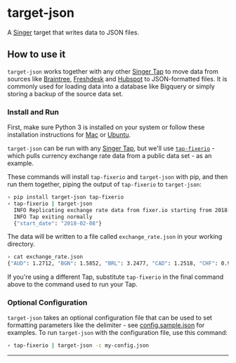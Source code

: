 # target-json

A [Singer](https://singer.io) target that writes data to JSON files.

## How to use it

`target-json` works together with any other [Singer Tap] to move data
from sources like [Braintree], [Freshdesk] and [Hubspot] to
JSON-formatted files. It is commonly used for loading data into a database
like Bigquery or simply storing a backup of the source data set.

### Install and Run

First, make sure Python 3 is installed on your system or follow these
installation instructions for [Mac](python-mac) or
[Ubuntu](python-ubuntu).

`target-json` can be run with any [Singer Tap], but we'll use
[`tap-fixerio`][Fixerio] - which pulls currency exchange rate data
from a public data set - as an example.

These commands will install `tap-fixerio` and `target-json` with pip,
and then run them together, piping the output of `tap-fixerio` to
`target-json`:

```bash
› pip install target-json tap-fixerio
› tap-fixerio | target-json
  INFO Replicating exchange rate data from fixer.io starting from 2018-02-08
  INFO Tap exiting normally
  {"start_date": "2018-02-08"}
```

The data will be written to a file called `exchange_rate.json` in your
working directory.

```bash
› cat exchange_rate.json
{"AUD": 1.2712, "BGN": 1.5852, "BRL": 3.2477, "CAD": 1.2518, "CHF": 0.941, "CNY": 6.2746, "CZK": 20.449, "DKK": 6.0326, "EUR": 0.8105, "GBP": 0.71871, "HKD": 7.8184, "HRK": 6.0312, "HUF": 251.1, "IDR": 13559.0, "ILS": 3.4913, "INR": 64.245, "ISK": 101.31, "JPY": 109.29, "KRW": 1082.6, "MXN": 18.68, "MYR": 3.903, "NOK": 7.8309, "NZD": 1.3695, "PHP": 51.253, "PLN": 3.3713, "RON": 3.7733, "RUB": 57.158, "SEK": 7.9904, "SGD": 1.3204, "THB": 31.59, "TRY": 3.7835, "ZAR": 11.966, "USD": 1.0, "date": "2018-02-07T00:00:00Z"}
```

If you're using a different Tap, substitute `tap-fixerio` in the final
command above to the command used to run your Tap.

### Optional Configuration

`target-json` takes an optional configuration file that can be used to
set formatting parameters like the delimiter - see
[config.sample.json](config.sample.json) for examples. To run
`target-json` with the configuration file, use this command:

```bash
› tap-fixerio | target-json -c my-config.json
```

---

[Singer Tap]: https://singer.io
[Braintree]: https://github.com/singer-io/tap-braintree
[Freshdesk]: https://github.com/singer-io/tap-freshdesk
[Hubspot]: https://github.com/singer-io/tap-hubspot
[Fixerio]: https://github.com/singer-io/tap-fixerio
[python-mac]: http://docs.python-guide.org/en/latest/starting/install3/osx/
[python-ubuntu]: https://www.digitalocean.com/community/tutorials/how-to-install-python-3-and-set-up-a-local-programming-environment-on-ubuntu-16-04